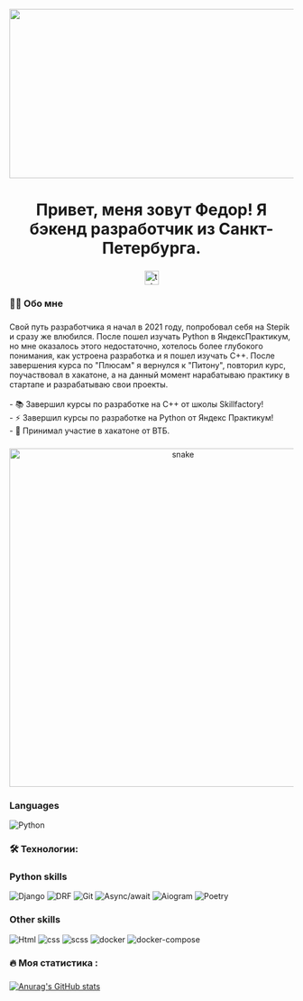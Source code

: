 <br clear="both">

<div align="center">
  <img height="300" width="600" src="https://media0.giphy.com/media/v1.Y2lkPTc5MGI3NjExZHFiaGNuZXdncnp1dXl4aGpieDc1dWszYWRhMm9lZmxxN2Rvd2llNyZlcD12MV9pbnRlcm5hbF9naWZfYnlfaWQmY3Q9Zw/LyV4cw0vDtAgc8xTHQ/giphy.gif"  />
</div>

###

<h1 align="center">Привет, меня зовут Федор! Я бэкенд разработчик из Санкт-Петербурга.</h1>

###

<div align="center">
  <a href="https://t.me/spbfedor" target="_blank">
    <img src="https://img.shields.io/static/v1?message=Telegram&logo=telegram&label=&color=2CA5E0&logoColor=white&labelColor=&style=for-the-badge" height="25" alt="telegram logo"  />
  </a>
</div>

###

<h3 align="left">👩‍💻  Обо мне</h3>

###

<p align="left">Свой путь разработчика я начал в 2021 году, попробовал себя на Stepik и сразу же влюбился. После пошел изучать Python в ЯндексПрактикум, но мне оказалось этого недостаточно, хотелось более глубокого понимания, как устроена разработка и я пошел изучать C++. После завершения курса по "Плюсам" я вернулся к "Питону", повторил курс, поучаствовал в хакатоне, а на данный момент нарабатываю практику в стартапе и разрабатываю свои проекты.<br><br>- 📚 Завершил курсы по разработке на C++ от школы Skillfactory!<br>- ⚡ Завершил курсы по разработке на Python от Яндекс Практикум!<br>- 🔭 Принимал участие в хакатоне от ВТБ.</p>

###

<p align="center">
 <img width="600" src="assets/github-snake.svg" alt="snake"/>
</p>

### Languages

![Python](https://img.shields.io/badge/-Python-black?style=for-the-badge&logo=Python&logoColor=yellow)

<h3 align="left">🛠 Технологии:</h3>

###

### Python skills
![Django](https://img.shields.io/badge/-Django-blueviolet?style=for-the-badge&logo=Djangoe&logoColor=White)
![DRF](https://img.shields.io/badge/-DRF-blueviolet?style=for-the-badge&logo=DRF&logoColor=White)
![Git](https://img.shields.io/badge/-Git-blueviolet?style=for-the-badge&logo=Git&logoColor=White)
![Async/await](https://img.shields.io/badge/-Async/await-blueviolet?style=for-the-badge&logo=Async/await&logoColor=White)
![Aiogram](https://img.shields.io/badge/-aiogram-blueviolet?style=for-the-badge&logo=aiogram&logoColor=White)
![Poetry](https://img.shields.io/badge/-Poetry-blueviolet?style=for-the-badge&logo=Poetry&logoColor=White)

### Other skills
![Html](https://img.shields.io/badge/-Html-blue?style=for-the-badge&logo=Html&logoColor=White)
![css](https://img.shields.io/badge/-css-blue?style=for-the-badge&logo=css&logoColor=White)
![scss](https://img.shields.io/badge/-scss-blue?style=for-the-badge&logo=scss&logoColor=White)
![docker](https://img.shields.io/badge/-docker-blue?style=for-the-badge&logo=docker&logoColor=White)
![docker-compose](https://img.shields.io/badge/-dockercompose-blue?style=for-the-badge&logo=dockercompose&logoColor=White)

###

<h3 align="left">🔥   Моя статистика :</h3>

###

[![Anurag's GitHub stats](https://github-readme-stats.vercel.app/api?username=spbfedor)](https://github.com/spbfedor/github-readme-stats)

